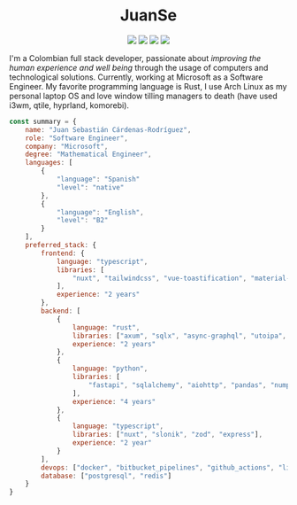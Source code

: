 <div align="center">

# JuanSe

[![](https://img.shields.io/badge/OS-Arch%20Linux-informational?style=for-the-badge&logo=linux&logoColor=F8F8F2&color=8BE9FD)](https://www.archlinux.org/)
![](https://img.shields.io/badge/Work-Software%20Engineer-informational?style=for-the-badge&logoColor=F8F8F2&color=F1FA8C&logo=gnometerminal)
[![](https://img.shields.io/badge/Work-Microsoft-informational?style=for-the-badge&logo=sonarcloud&logoColor=F8F8F2&color=CF3C19)](https://lch.co)
[![](https://img.shields.io/badge/Desktop-Hyprland-informational?style=for-the-badge&logo=hyprland&logoColor=F8F8F2&color=50FA7B)](http://www.qtile.org/)

</div>

I'm a Colombian full stack developer, passionate about *improving the human experience
and well being* through the usage of computers and technological solutions. Currently,
working at Microsoft as a Software Engineer. My favorite programming language is Rust, I
use Arch Linux as my personal laptop OS and love window tilling managers to death (have
used i3wm, qtile, hyprland, komorebi).

```javascript
const summary = {
    name: "Juan Sebastián Cárdenas-Rodríguez",
    role: "Software Engineer",
    company: "Microsoft",
    degree: "Mathematical Engineer",
    languages: [
        {
            "language": "Spanish"
            "level": "native"
        },
        {
            "language": "English",
            "level": "B2"
        }
    ],
    preferred_stack: {
        frontend: {
            language: "typescript",
            libraries: [
                "nuxt", "tailwindcss", "vue-toastification", "material-icons"
            ],
            experience: "2 years"
        },
        backend: [
            {
                language: "rust",
                libraries: ["axum", "sqlx", "async-graphql", "utoipa", "reqwest"],
                experience: "2 years"
            },
            {
                language: "python",
                libraries: [
                    "fastapi", "sqlalchemy", "aiohttp", "pandas", "numpy"
                ],
                experience: "4 years"
            },
            {
                language: "typescript",
                libraries: ["nuxt", "slonik", "zod", "express"],
                experience: "2 year"
            }
        ],
        devops: ["docker", "bitbucket_pipelines", "github_actions", "linux"],
        database: ["postgresql", "redis"]
    }
}
```
